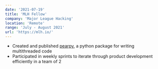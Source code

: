 ```yaml
---
date: '2021-07-19'
title: 'MLH Fellow'
company: 'Major League Hacking'
location: 'Remote'
range: 'July - August 2021'
url: 'https://mlh.io/'
---
```


- Created and published [pearpy](https://pypi.org/project/pearpy/), a python package for writing multithreaded code
- Participated in weekly sprints to iterate through product development efficiently in a team of 2
